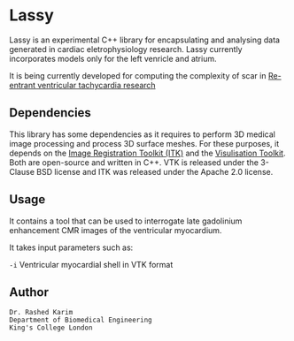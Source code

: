 # Lassy

Lassy is an experimental C++ library for encapsulating and analysing data generated in cardiac eletrophysiology research. Lassy currently incorporates models only for the left venricle and atrium. 

It is being currently developed for computing the complexity of scar in [Re-entrant ventricular tachycardia research](https://wwwhomes.doc.ic.ac.uk/~rkarim/mediawiki/index.php?title=Scar_complexity)

## Dependencies 

This library has some dependencies as it requires to perform 3D medical image processing and process 3D surface meshes. For these purposes, it depends on the [Image Registration Toolkit (ITK)](https://itk.org/) and the [Visulisation Toolkit](https://www.vtk.org/). Both are open-source and written in C++. VTK is released under the 3-Clause BSD license and ITK was released under the Apache 2.0 license. 


## Usage
It contains a tool that can be used to interrogate late gadolinium enhancement CMR images of the ventricular myocardium. 

It takes input parameters such as:  

```-i``` Ventricular myocardial shell in VTK format 



## Author 

```
Dr. Rashed Karim 
Department of Biomedical Engineering 
King's College London 
```
